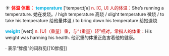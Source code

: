☀ <font color="red">**体温 体重：**</font>
<font color="sky blue">**temperature**</font> ['tempərɪtʃə] 
<font color="#c00000">n. [C, U] 人的体温：</font>She’s running a temperature. 她在发烧。/ high temperature 高烧 / slight temperature 微烧 / to take his temperature 给他量体温 / to bring down his temperature 给她退烧

<font color="sky blue">**weight**</font> [weɪt] 
<font color="#c00000">n. [U]（重量）重，与“（重量）轻”相对，常指人的体重：</font>His weight was harming his health. 他沉重的体重正危害着他的健康。

· 表示“胖瘦”的词群见[[10胖瘦]]
